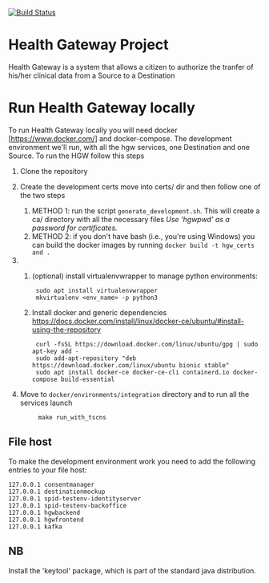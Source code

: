 [![Build Status](https://travis-ci.org/crs4/health-gateway.png)](https://travis-ci.org/crs4/health-gateway)

# Health Gateway Project

Health Gateway is a system that allows a citizen to authorize the tranfer of his/her clinical data from a Source to a Destination

# Run Health Gateway locally

To run Health Gateway locally you will need docker [https://www.docker.com/] and docker-compose.
The development environment we'll run, with all the hgw services, one Destination and one Source.
To run the HGW follow this steps

1. Clone the repository
2. Create the development certs move into certs/ dir and then follow one of the two steps
    1. METHOD 1: run the script `generate_development.sh`. This will create a ca/ directory with all the necessary files
    _Use 'hgwpwd' as a password for certificates._
    2. METHOD 2: if you don't have bash (i.e., you're using Windows) you can build the docker images by running `docker build -t hgw_certs and .`
3.
    1. (optional) install virtualenvwrapper to manage python environments:
    
            sudo apt install virtualenvwrapper  
            mkvirtualenv <env_name> -p python3
         
    2. Install docker and generic dependencies
    https://docs.docker.com/install/linux/docker-ce/ubuntu/#install-using-the-repository
     
            curl -fsSL https://download.docker.com/linux/ubuntu/gpg | sudo apt-key add -  
            sudo add-apt-repository "deb https://download.docker.com/linux/ubuntu bionic stable"  
            sudo apt install docker-ce docker-ce-cli containerd.io docker-compose build-essential
4. Move to `docker/environments/integration` directory and to run all the services launch

            make run_with_tscns

## File host
To make the development environment work you need to add the following entries to your file host:

    127.0.0.1 consentmanager
    127.0.0.1 destinationmockup
    127.0.0.1 spid-testenv-identityserver
    127.0.0.1 spid-testenv-backoffice
    127.0.0.1 hgwbackend
    127.0.0.1 hgwfrontend
    127.0.0.1 kafka

## NB
Install the 'keytool' package, which is part of the standard java distribution.

